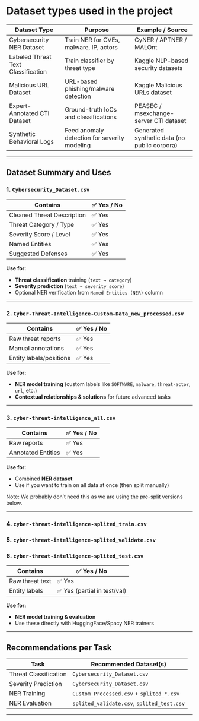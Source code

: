 # Dataset types used in the project

| Dataset Type                       | Purpose                                      | Example / Source                             |
| ---------------------------------- | -------------------------------------------- | -------------------------------------------- |
| Cybersecurity NER Dataset          | Train NER for CVEs, malware, IP, actors      | CyNER / APTNER / MALOnt                      |
| Labeled Threat Text Classification | Train classifier by threat type              | Kaggle NLP-based security datasets           |
| Malicious URL Dataset              | URL-based phishing/malware detection         | Kaggle Malicious URLs dataset                |
| Expert-Annotated CTI Dataset       | Ground-truth IoCs and classifications        | PEASEC / msexchange-server CTI dataset       |
| Synthetic Behavioral Logs          | Feed anomaly detection for severity modeling | Generated synthetic data (no public corpora) |

---

## Dataset Summary and Uses

### 1. `Cybersecurity_Dataset.csv`

| **Contains**               | ✅ Yes / No |
| -------------------------- | ----------- |
| Cleaned Threat Description | ✅ Yes      |
| Threat Category / Type     | ✅ Yes      |
| Severity Score / Level     | ✅ Yes      |
| Named Entities             | ✅ Yes      |
| Suggested Defenses         | ✅ Yes      |

**Use for:**

- **Threat classification** training (`text → category`)
- **Severity prediction** (`text → severity_score`)
- Optional NER verification from `Named Entities (NER)` column

---

### 2. `Cyber-Threat-Intelligence-Custom-Data_new_processed.csv`

| **Contains**            | ✅ Yes / No |
| ----------------------- | ----------- |
| Raw threat reports      | ✅ Yes      |
| Manual annotations      | ✅ Yes      |
| Entity labels/positions | ✅ Yes      |

**Use for:**

- **NER model training** (custom labels like `SOFTWARE`, `malware`, `threat-actor`, `url`, etc.)
- **Contextual relationships & solutions** for future advanced tasks

---

### 3. `cyber-threat-intelligence_all.csv`

| **Contains**       | ✅ Yes / No |
| ------------------ | ----------- |
| Raw reports        | ✅ Yes      |
| Annotated Entities | ✅ Yes      |

**Use for:**

- Combined **NER dataset**
- Use if you want to train on all data at once (then split manually)

Note: We probably don’t need this as we are using the pre-split versions below.

---

### 4. `cyber-threat-intelligence-splited_train.csv`

### 5. `cyber-threat-intelligence-splited_validate.csv`

### 6. `cyber-threat-intelligence-splited_test.csv`

| **Contains**    | ✅ Yes / No                  |
| --------------- | ---------------------------- |
| Raw threat text | ✅ Yes                       |
| Entity labels   | ✅ Yes (partial in test/val) |

**Use for:**

- **NER model training & evaluation**
- Use these directly with HuggingFace/Spacy NER trainers

---

## Recommendations per Task

| **Task**              | **Recommended Dataset(s)**                 |
| --------------------- | ------------------------------------------ |
| Threat Classification | `Cybersecurity_Dataset.csv`                |
| Severity Prediction   | `Cybersecurity_Dataset.csv`                |
| NER Training          | `Custom_Processed.csv` + `splited_*.csv`   |
| NER Evaluation        | `splited_validate.csv`, `splited_test.csv` |

---
